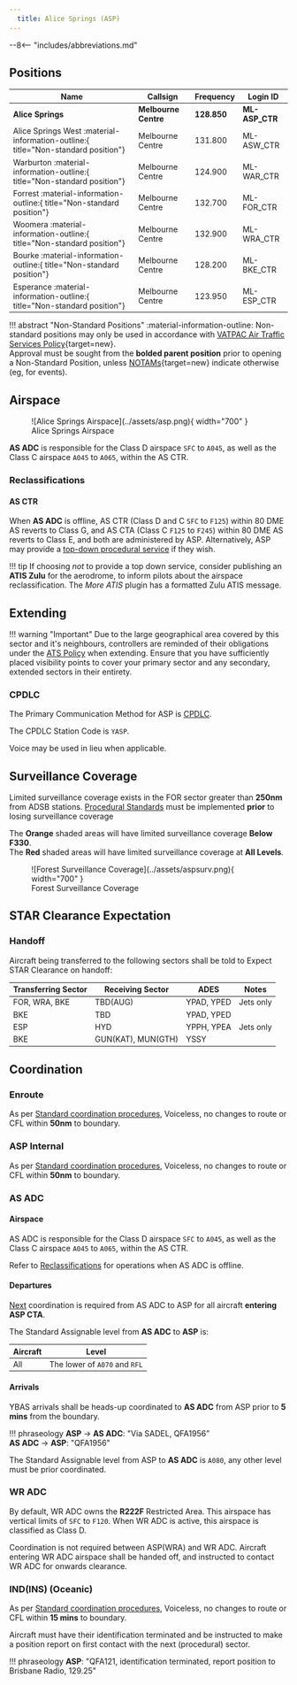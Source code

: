 ```yaml
---
  title: Alice Springs (ASP)
---
```


--8<-- "includes/abbreviations.md"
## Positions

| Name | Callsign | Frequency | Login ID |
| ---- | -------- | --------- | -------- |
| **Alice Springs** | **Melbourne Centre** | **128.850** | **ML-ASP_CTR** |
| <span class="indented">Alice Springs West :material-information-outline:{ title="Non-standard position"} | Melbourne Centre | 131.800 | ML-ASW_CTR |
| <span class="indented">Warburton :material-information-outline:{ title="Non-standard position"} | Melbourne Centre | 124.900 | ML-WAR_CTR |
| <span class="indented">Forrest :material-information-outline:{ title="Non-standard position"} | Melbourne Centre | 132.700 | ML-FOR_CTR |
| <span class="indented">Woomera :material-information-outline:{ title="Non-standard position"} | Melbourne Centre | 132.900 | ML-WRA_CTR |
| <span class="indented">Bourke :material-information-outline:{ title="Non-standard position"} | Melbourne Centre | 128.200 | ML-BKE_CTR |
| <span class="indented">Esperance :material-information-outline:{ title="Non-standard position"} | Melbourne Centre | 123.950 | ML-ESP_CTR |

!!! abstract "Non-Standard Positions"
    :material-information-outline: Non-standard positions may only be used in accordance with [VATPAC Air Traffic Services Policy](https://vatpac.org/publications/policies){target=new}.  
    Approval must be sought from the **bolded parent position** prior to opening a Non-Standard Position, unless [NOTAMs](https://vatpac.org/publications/notam){target=new} indicate otherwise (eg, for events).


## Airspace

<figure markdown>
![Alice Springs Airspace](../assets/asp.png){ width="700" }
  <figcaption>Alice Springs Airspace</figcaption>
</figure>

**AS ADC** is responsible for the Class D airspace `SFC` to `A045`, as well as the Class C airspace `A045` to `A065`, within the AS CTR.

### Reclassifications
#### AS CTR
When **AS ADC** is offline, AS CTR (Class D and C `SFC` to `F125`) within 80 DME AS reverts to Class G, and AS CTA (Class C `F125` to `F245`) within 80 DME AS reverts to Class E, and both are administered by ASP. Alternatively, ASP may provide a [top-down procedural service](../../../aerodromes/Alice) if they wish.

!!! tip
    If choosing *not* to provide a top down service, consider publishing an **ATIS Zulu** for the aerodrome, to inform pilots about the airspace reclassification. The *More ATIS* plugin has a formatted Zulu ATIS message.

## Extending
!!! warning "Important"
    Due to the large geographical area covered by this sector and it's neighbours, controllers are reminded of their obligations under the [ATS Policy](https://vatpac.org/publications/policies) when extending. Ensure that you have sufficiently placed visibility points to cover your primary sector and any secondary, extended sectors in their entirety.

### CPDLC
The Primary Communication Method for ASP is [CPDLC](../../../client/cpdlc).

The CPDLC Station Code is `YASP`.

Voice may be used in lieu when applicable.

## Surveillance Coverage
Limited surveillance coverage exists in the FOR sector greater than **250nm** from ADSB stations. [Procedural Standards](../../../separation-standards/procedural/) must be implemented **prior** to losing surveillance coverage

The **Orange** shaded areas will have limited surveillance coverage **Below F330**.  
The **Red** shaded areas will have limited surveillance coverage at **All Levels**.

<figure markdown>
![Forest Surveillance Coverage](../assets/aspsurv.png){ width="700" }
  <figcaption>Forest Surveillance Coverage</figcaption>
</figure>

## STAR Clearance Expectation
### Handoff
Aircraft being transferred to the following sectors shall be told to Expect STAR Clearance on handoff:

| Transferring Sector | Receiving Sector | ADES | Notes |
| ---- | -------- | --------- | --------- |
| FOR, WRA, BKE | TBD(AUG) | YPAD, YPED | Jets only |
| BKE | TBD | YPAD, YPED | |
| ESP | HYD | YPPH, YPEA | Jets only |
| BKE | GUN(KAT), MUN(GTH) | YSSY | |

## Coordination
### Enroute
As per [Standard coordination procedures](../../../controller-skills/coordination/#enr-enr), Voiceless, no changes to route or CFL within **50nm** to boundary.

### ASP Internal
As per [Standard coordination procedures](../../../controller-skills/coordination/#enr-enr), Voiceless, no changes to route or CFL within **50nm** to boundary.

### AS ADC
#### Airspace
AS ADC is responsible for the Class D airspace `SFC` to `A045`, as well as the Class C airspace `A045` to `A065`, within the AS CTR.

Refer to [Reclassifications](#as-ctr) for operations when AS ADC is offline.

#### Departures
[Next](../../controller-skills/coordination.md#next) coordination is required from AS ADC to ASP for all aircraft **entering ASP CTA**.

The Standard Assignable level from **AS ADC** to **ASP** is:

| Aircraft | Level |
| ---- | ---- |
| All | The lower of `A070` and `RFL` |

#### Arrivals
YBAS arrivals shall be heads-up coordinated to **AS ADC** from ASP prior to **5 mins** from the boundary.

!!! phraseology
    <span class="hotline">**ASP** -> **AS ADC**</span>: "Via SADEL, QFA1956”  
    <span class="hotline">**AS ADC** -> **ASP**</span>: "QFA1956"  

The Standard Assignable level from ASP to **AS ADC** is `A080`, any other level must be prior coordinated.

### WR ADC
By default, WR ADC owns the **R222F** Restricted Area. This airspace has vertical limits of `SFC` to `F120`. When WR ADC is active, this airspace is classified as Class D.

Coordination is not required between ASP(WRA) and WR ADC. Aircraft entering WR ADC airspace shall be handed off, and instructed to contact WR ADC for onwards clearance.

### IND(INS) (Oceanic)
As per [Standard coordination procedures](../../../controller-skills/coordination/#pacific-units), Voiceless, no changes to route or CFL within **15 mins** to boundary.

Aircraft must have their identification terminated and be instructed to make a position report on first contact with the next (procedural) sector.

!!! phraseology
    **ASP**: "QFA121, identification terminated, report position to Brisbane Radio, 129.25"